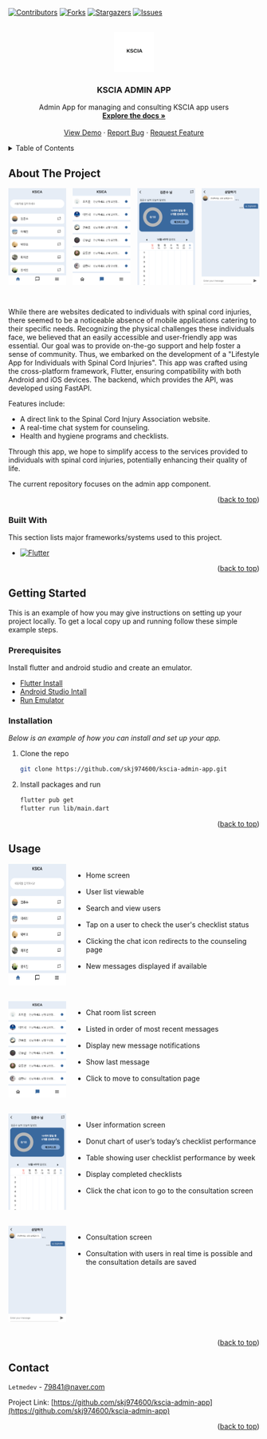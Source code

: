<a name="readme-top"></a>

[![Contributors][contributors-shield]][contributors-url]
[![Forks][forks-shield]][forks-url]
[![Stargazers][stars-shield]][stars-url]
[![Issues][issues-shield]][issues-url]

<!-- PROJECT LOGO -->
<br />
<div align="center">
  <a href="https://github.com/skj974600/kscia-admin-app">
    <img src="./assets/images/readme/logo.png" alt="Logo" width="80" height="80">
  </a>

  <h3 align="center">KSCIA ADMIN APP</h3>

  <p align="center">
    Admin App for managing and consulting KSCIA app users 
    <br />
    <a href="https://github.com/skj974600/kscia-admin-app"><strong>Explore the docs »</strong></a>
    <br />
    <br />
    <a href="https://github.com/skj974600/kscia-admin-app">View Demo</a>
    ·
    <a href="https://github.com/skj974600/kscia-admin-app/issues">Report Bug</a>
    ·
    <a href="https://github.com/skj974600/kscia-admin-app/issues">Request Feature</a>
  </p>
</div>

<!-- TABLE OF CONTENTS -->
<details>
  <summary>Table of Contents</summary>
  <ol>
    <li>
      <a href="#about-the-project">About The Project</a>
      <ul>
        <li><a href="#built-with">Built With</a></li>
      </ul>
    </li>
    <li>
      <a href="#getting-started">Getting Started</a>
      <ul>
        <li><a href="#prerequisites">Prerequisites</a></li>
        <li><a href="#installation">Installation</a></li>
      </ul>
    </li>
    <li><a href="#usage">Usage</a></li>
    <li><a href="#contact">Contact</a></li>
  </ol>
</details>

<!-- ABOUT THE PROJECT -->

## About The Project

<!-- ![Product Screen Shot][product-screenshot] -->
<div style="display: flex; justify-content: space-between;">
    <img src="./assets/images/readme/product_screen_1.png" alt="Image 1 description" style="width: 23%; margin-right: 2%;">
    <img src="./assets/images/readme/product_screen_2.png" alt="Image 1 description" style="width: 23%; margin-right: 2%;">
    <img src="./assets/images/readme/product_screen_3.png" alt="Image 1 description" style="width: 23%; margin-right: 2%;">
    <img src="./assets/images/readme/product_screen_4.png" alt="Image 1 description" style="width: 23%;">
</div>

&nbsp;

While there are websites dedicated to individuals with spinal cord injuries, there seemed to be a noticeable absence of mobile applications catering to their specific needs. Recognizing the physical challenges these individuals face, we believed that an easily accessible and user-friendly app was essential. Our goal was to provide on-the-go support and help foster a sense of community. Thus, we embarked on the development of a "Lifestyle App for Individuals with Spinal Cord Injuries". This app was crafted using the cross-platform framework, Flutter, ensuring compatibility with both Android and iOS devices. The backend, which provides the API, was developed using FastAPI.

Features include:

- A direct link to the Spinal Cord Injury Association website.
- A real-time chat system for counseling.
- Health and hygiene programs and checklists.

Through this app, we hope to simplify access to the services provided to individuals with spinal cord injuries, potentially enhancing their quality of life.

The current repository focuses on the admin app component.

<p align="right">(<a href="#readme-top">back to top</a>)</p>

### Built With

This section lists major frameworks/systems used to this project.

- [![Flutter][Flutter]][Flutter-url]

<p align="right">(<a href="#readme-top">back to top</a>)</p>

<!-- GETTING STARTED -->

## Getting Started

This is an example of how you may give instructions on setting up your project locally.
To get a local copy up and running follow these simple example steps.

### Prerequisites

Install flutter and android studio and create an emulator.

- [Flutter Install][Flutter-Install-url]
- [Android Studio Intall][Android-Studio-Install-url]
- [Run Emulator][Run-Emulator-url]

### Installation

_Below is an example of how you can install and set up your app._

1. Clone the repo

   ```sh
   git clone https://github.com/skj974600/kscia-admin-app.git
   ```

2. Install packages and run

   ```sh
   flutter pub get
   flutter run lib/main.dart
   ```

<p align="right">(<a href="#readme-top">back to top</a>)</p>

<!-- USAGE EXAMPLES -->

## Usage

<div style="display:flex; margin-bottom:2rem;">
    <img src="./assets/images/readme/product_screen_1.png" alt="Image 1 description" align="left" style="width: 23%;margin-right:1rem;">
    <span>
      <ul style="display:flex;flex-direction:column;">
        <li style="margin-bottom:1rem;">Home screen</li>
        <li style="margin-bottom:1rem;">User list viewable</li>
        <li style="margin-bottom:1rem;">Search and view users</li>
        <li style="margin-bottom:1rem;">Tap on a user to check the user's checklist status</li>
        <li style="margin-bottom:1rem;">Clicking the chat icon redirects to the counseling page</li>
        <li style="margin-bottom:1rem;">New messages displayed if available</li>
      </ul>
    </span>
</div>
<div style="display:flex; margin-bottom:2rem;">
    <img src="./assets/images/readme/product_screen_2.png" alt="Image 1 description" align="left" style="width: 23%;margin-right:1rem;">
    <span>
      <ul style="display:flex;flex-direction:column;">
        <li style="margin-bottom:1rem;">Chat room list screen</li>
        <li style="margin-bottom:1rem;">Listed in order of most recent messages</li>
        <li style="margin-bottom:1rem;">Display new message notifications</li>
        <li style="margin-bottom:1rem;">Show last message</li>
        <li style="margin-bottom:1rem;">Click to move to consultation page</li>
      </ul>
    </span>
</div>
<div style="display:flex; margin-bottom:2rem;">
    <img src="./assets/images/readme/product_screen_3.png" alt="Image 1 description" align="left" style="width: 23%;margin-right:1rem;">
    <span>
      <ul style="display:flex;flex-direction:column;">
        <li style="margin-bottom:1rem;">User information screen</li>
        <li style="margin-bottom:1rem;">Donut chart of user’s today’s checklist performance</li>
        <li style="margin-bottom:1rem;">Table showing user checklist performance by week</li>
        <li style="margin-bottom:1rem;">Display completed checklists</li>
        <li style="margin-bottom:1rem;">Click the chat icon to go to the consultation screen</li>
      </ul>
    </span>
</div>
<div style="display:flex; margin-bottom:2rem;">
    <img src="./assets/images/readme/product_screen_4.png" alt="Image 1 description" align="left"style="width: 23%;margin-right:1rem;">
    <span>
      <ul style="display:flex;flex-direction:column;">
        <li style="margin-bottom:1rem;">Consultation screen</li>
        <li style="margin-bottom:1rem;">Consultation with users in real time is possible and the consultation details are saved</li>
      </ul>
    </span>
</div>

<p align="right">(<a href="#readme-top">back to top</a>)</p>

## Contact

`Letmedev` - <79841@naver.com>

Project Link: [https://github.com/skj974600/kscia-admin-app](https://github.com/skj974600/kscia-admin-app)

<p align="right">(<a href="#readme-top">back to top</a>)</p>

<!-- MARKDOWN LINKS & IMAGES -->

[contributors-shield]: https://img.shields.io/github/contributors/skj974600/kscia-admin-app.svg?style=for-the-badge
[contributors-url]: https://github.com/skj974600/kscia-admin-app/graphs/contributors
[forks-shield]: https://img.shields.io/github/forks/skj974600/kscia-admin-app.svg?style=for-the-badge
[forks-url]: https://github.com/skj974600/kscia-admin-app/network/members
[stars-shield]: https://img.shields.io/github/stars/skj974600/kscia-admin-app.svg?style=for-the-badge
[stars-url]: https://github.com/skj974600/kscia-admin-app/stargazers
[issues-shield]: https://img.shields.io/github/issues/skj974600/kscia-admin-app.svg?style=for-the-badge
[issues-url]: https://github.com/skj974600/kscia-admin-app/issues
[product-screenshot]: images/readme/product_screenshot.png
[Flutter]: https://img.shields.io/badge/Flutter-%2302569B.svg?style=for-the-badge&logo=Flutter&logoColor=white
[Flutter-url]: https://flutter.dev/
[Flutter-install-url]: https://docs.flutter.dev/get-started/install
[Android-Studio-install-url]: https://developer.android.com/studio
[Run-Emulator-url]: https://developer.android.com/studio/run/emulator?hl=en
